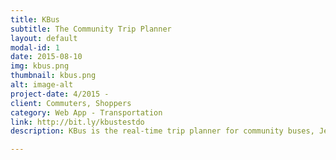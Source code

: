 ```yaml
---
title: KBus
subtitle: The Community Trip Planner
layout: default
modal-id: 1
date: 2015-08-10
img: kbus.png
thumbnail: kbus.png
alt: image-alt
project-date: 4/2015 -
client: Commuters, Shoppers
category: Web App - Transportation
link: http://bit.ly/kbustestdo
description: KBus is the real-time trip planner for community buses, Jeddah transport, and water taxis.

---
```

